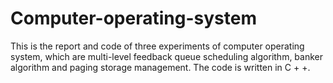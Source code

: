 # Computer-operating-system
This is the report and code of three experiments of computer operating system, which are multi-level feedback queue scheduling algorithm, banker algorithm and paging storage management. The code is written in C + +.
